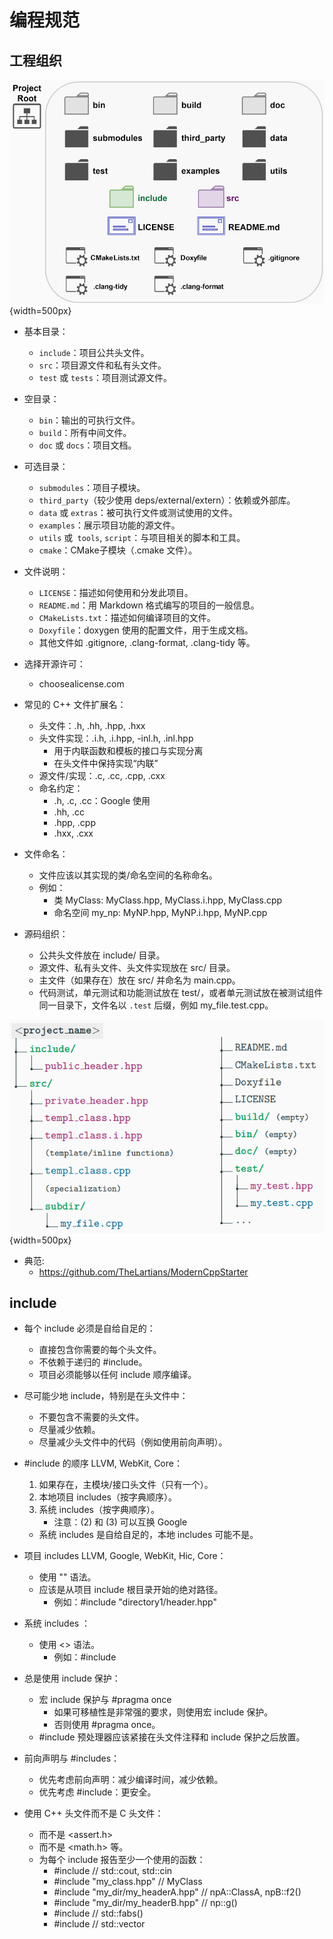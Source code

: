 # 编程规范

## 工程组织

![输入图片说明](./imgs/2024-07/1qJOS2LDTH0ybpzg.png){width=500px}





- 基本目录：
  - `include`：项目公共头文件。
  - `src`：项目源文件和私有头文件。
  - `test` 或 `tests`：项目测试源文件。

- 空目录：
  - `bin`：输出的可执行文件。
  - `build`：所有中间文件。
  - `doc` 或 `docs`：项目文档。

- 可选目录：
  - `submodules`：项目子模块。
  - `third_party`（较少使用 deps/external/extern）：依赖或外部库。
  - `data` 或 `extras`：被可执行文件或测试使用的文件。
  - `examples`：展示项目功能的源文件。
  - `utils` 或` tools`, `script`：与项目相关的脚本和工具。
  - `cmake`：CMake子模块（.cmake 文件）。

- 文件说明：
  - `LICENSE`：描述如何使用和分发此项目。
  - `README.md`：用 Markdown 格式编写的项目的一般信息。
  - `CMakeLists.txt`：描述如何编译项目的文件。
  - `Doxyfile`：doxygen 使用的配置文件，用于生成文档。
  - 其他文件如 .gitignore, .clang-format, .clang-tidy 等。


- 选择开源许可：
  - choosealicense.com


- 常见的 C++ 文件扩展名：
  - 头文件：.h, .hh, .hpp, .hxx
  - 头文件实现：.i.h, .i.hpp, -inl.h, .inl.hpp
    - 用于内联函数和模板的接口与实现分离
    - 在头文件中保持实现“内联”
  - 源文件/实现：.c, .cc, .cpp, .cxx
  - 命名约定：
    - .h, .c, .cc：Google 使用
    - .hh, .cc
    - .hpp, .cpp
    - .hxx, .cxx

- 文件命名：
  - 文件应该以其实现的类/命名空间的名称命名。
  - 例如：
    - 类 MyClass: MyClass.hpp, MyClass.i.hpp, MyClass.cpp
    - 命名空间 my_np: MyNP.hpp, MyNP.i.hpp, MyNP.cpp

- 源码组织：
  - 公共头文件放在 include/ 目录。
  - 源文件、私有头文件、头文件实现放在 src/ 目录。
  - 主文件（如果存在）放在 src/ 并命名为 main.cpp。
  - 代码测试，单元测试和功能测试放在 test/，或者单元测试放在被测试组件同一目录下，文件名以 `.test` 后缀，例如 my_file.test.cpp。

![输入图片说明](./imgs/2024-07/jY9iLAZq8pfecZPe.png){width=500px}


* 典范:
	* https://github.com/TheLartians/ModernCppStarter


## include



- 每个 include 必须是自给自足的：
  - 直接包含你需要的每个头文件。
  - 不依赖于递归的 #include。
  - 项目必须能够以任何 include 顺序编译。

- 尽可能少地 include，特别是在头文件中：
  - 不要包含不需要的头文件。
  - 尽量减少依赖。
  - 尽量减少头文件中的代码（例如使用前向声明）。

- #include 的顺序 LLVM, WebKit, Core：
  1. 如果存在，主模块/接口头文件（只有一个）。
  2. 本地项目 includes（按字典顺序）。
  3. 系统 includes（按字典顺序）。
     - 注意：(2) 和 (3) 可以互换 Google
  - 系统 includes 是自给自足的，本地 includes 可能不是。

- 项目 includes LLVM, Google, WebKit, Hic, Core：
  - 使用 "" 语法。
  - 应该是从项目 include 根目录开始的绝对路径。
    - 例如：#include "directory1/header.hpp"

- 系统 includes ：
  - 使用 <> 语法。
    - 例如：#include <iostream>

- 总是使用 include 保护：
  - 宏 include 保护与 #pragma once
    - 如果可移植性是非常强的要求，则使用宏 include 保护。
    - 否则使用 #pragma once。
  - #include 预处理器应该紧接在头文件注释和 include 保护之后放置。

- 前向声明与 #includes：
  - 优先考虑前向声明：减少编译时间，减少依赖。
  - 优先考虑 #include：更安全。

- 使用 C++ 头文件而不是 C 头文件：
  - <cassert> 而不是 <assert.h>
  - <cmath> 而不是 <math.h> 等。
  - 为每个 include 报告至少一个使用的函数：
    - #include <iostream> // std::cout, std::cin
    - #include "my_class.hpp" // MyClass
    - #include "my_dir/my_headerA.hpp" // npA::ClassA, npB::f2()
    - #include "my_dir/my_headerB.hpp" // np::g()
    - #include <cmath> // std::fabs()
    - #include <vector> // std::vector

<!--stackedit_data:
eyJoaXN0b3J5IjpbMTM1NjA3OTU3MiwxMTQ1OTIyNDQ1XX0=
-->